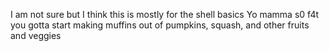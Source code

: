 I am not sure but I think this is mostly for the shell basics
Yo mamma s0 f4t you gotta start making muffins out of pumpkins, squash, and other fruits and veggies
